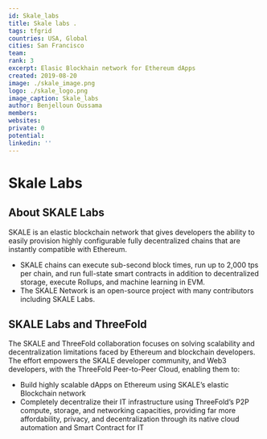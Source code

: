 ```yaml
---
id: Skale_labs
title: Skale labs .
tags: tfgrid
countries: USA, Global
cities: San Francisco
team:  
rank: 3
excerpt: Elasic Blockhain network for Ethereum dApps
created: 2019-08-20
image: ./skale_image.png
logo: ./skale_logo.png
image_caption: Skale_labs
author: Benjelloun Oussama
members:
websites:
private: 0
potential:
linkedin: ''
---
```


# Skale Labs

## About SKALE Labs


SKALE is an elastic blockchain network that gives developers the ability to easily provision highly configurable fully decentralized chains that are instantly compatible with Ethereum.

- SKALE chains can execute sub-second block times, run up to 2,000 tps per chain, and run full-state smart contracts in addition to decentralized storage, execute Rollups, and machine learning in EVM.
- The SKALE Network is an open-source project with many contributors including SKALE Labs.

## SKALE Labs and ThreeFold

The SKALE and ThreeFold collaboration focuses on solving scalability and decentralization limitations faced by Ethereum and blockchain developers. The effort empowers the SKALE developer community, and Web3 developers, with the ThreeFold Peer-to-Peer Cloud, enabling them to:

- Build highly scalable dApps on Ethereum using SKALE’s elastic Blockchain network
- Completely decentralize their IT infrastructure using ThreeFold’s P2P compute, storage, and networking capacities, providing far more affordability, privacy, and decentralization through its native cloud automation and Smart Contract for IT

